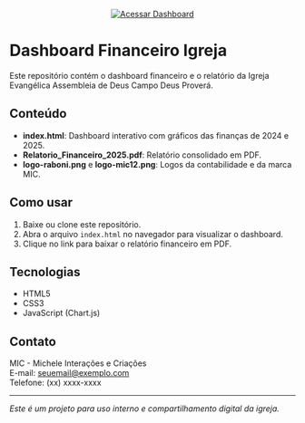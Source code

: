 <p align="center">
  <a href="https://mic-4576.github.io/dashboard-financeiro-igreja/" target="_blank">
    <img src="https://img.shields.io/badge/Acessar%20Dashboard-Online-green?style=for-the-badge&logo=google-chrome" alt="Acessar Dashboard" />
  </a>
</p>


# Dashboard Financeiro Igreja

Este repositório contém o dashboard financeiro e o relatório da Igreja Evangélica Assembleia de Deus Campo Deus Proverá.

## Conteúdo

- **index.html**: Dashboard interativo com gráficos das finanças de 2024 e 2025.  
- **Relatorio_Financeiro_2025.pdf**: Relatório consolidado em PDF.  
- **logo-raboni.png** e **logo-mic12.png**: Logos da contabilidade e da marca MIC.

## Como usar

1. Baixe ou clone este repositório.  
2. Abra o arquivo `index.html` no navegador para visualizar o dashboard.  
3. Clique no link para baixar o relatório financeiro em PDF.

## Tecnologias

- HTML5  
- CSS3  
- JavaScript (Chart.js)  

## Contato

MIC - Michele Interações e Criações  
E-mail: seuemail@exemplo.com  
Telefone: (xx) xxxx-xxxx  

---

*Este é um projeto para uso interno e compartilhamento digital da igreja.*
